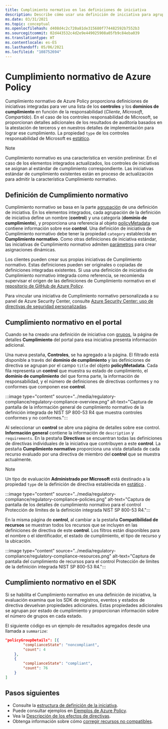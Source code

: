 ```yaml
---
title: Cumplimiento normativo en las definiciones de iniciativa
description: Describe cómo usar una definición de iniciativa para agrupar directivas por dominio normativo, como Access Control, Administración de configuración, etc.
ms.date: 03/31/2021
ms.topic: conceptual
ms.openlocfilehash: d408d4c2c720a81de315680f774482592b7552b3
ms.sourcegitcommit: 02d443532c4d2e9e449025908a05fb9c84eba039
ms.translationtype: HT
ms.contentlocale: es-ES
ms.lasthandoff: 05/06/2021
ms.locfileid: "108752694"
---
```

# <a name="regulatory-compliance-in-azure-policy"></a>Cumplimiento normativo de Azure Policy

Cumplimiento normativo de Azure Policy proporciona definiciones de iniciativas integradas para ver una lista de los **controles** y los **dominios de cumplimiento** en función de la responsabilidad (_Cliente_, _Microsoft_, _Compartido_).
En el caso de los controles responsabilidad de Microsoft, se proporcionan detalles adicionales de los resultados de auditoría basados en la atestación de terceros y en nuestros detalles de implementación para lograr ese cumplimiento.
La propiedad `type` de los controles responsabilidad de Microsoft es [estático](./definition-structure.md#type).

> [!NOTE]
> Cumplimiento normativo es una característica en versión preliminar. En el caso de los elementos integrados actualizados, los controles de iniciativas se asignan al estándar de cumplimiento correspondiente. Las iniciativas estándar de cumplimiento existentes están en proceso de actualización para admitir la característica Cumplimiento normativo.

## <a name="regulatory-compliance-defined"></a>Definición de Cumplimiento normativo

Cumplimiento normativo se basa en la parte [agrupación](./initiative-definition-structure.md#policy-definition-groups) de una definición de iniciativa. En los elementos integrados, cada agrupación de la definición de iniciativa define un nombre (**control**) y una categoría (**dominio de cumplimiento**), y proporciona una referencia al objeto [policyMetadata](./initiative-definition-structure.md#metadata-objects) que contiene información sobre ese **control**. Una definición de iniciativa de Cumplimiento normativo debe tener la propiedad `category` establecida en **Cumplimiento normativo**. Como otras definiciones de iniciativa estándar, las iniciativas de Cumplimiento normativo admiten [parámetros](./initiative-definition-structure.md#parameters) para crear asignaciones dinámicas.

Los clientes pueden crear sus propias iniciativas de Cumplimiento normativo. Estas definiciones pueden ser originales o copiadas de definiciones integradas existentes. Si usa una definición de iniciativa de Cumplimiento normativo integrada como referencia, se recomienda supervisar el origen de las definiciones de Cumplimiento normativo en el [repositorio de GitHub de Azure Policy](https://github.com/Azure/azure-policy/tree/master/built-in-policies/policySetDefinitions/Regulatory%20Compliance).

Para vincular una iniciativa de Cumplimiento normativo personalizada a su panel de Azure Security Center, consulte [Azure Security Center: uso de directivas de seguridad personalizadas](../../../security-center/custom-security-policies.md).

## <a name="regulatory-compliance-in-portal"></a>Cumplimiento normativo en el portal

Cuando se ha creado una definición de iniciativa con [grupos](./initiative-definition-structure.md#policy-definition-groups), la página de detalles **Cumplimiento** del portal para esa iniciativa presenta información adicional.

Una nueva pestaña, **Controles**, se ha agregado a la página. El filtrado está disponible a través del **dominio de cumplimiento** y las definiciones de directiva se agrupan por el campo `title` del objeto **policyMetadata**. Cada fila representa un **control** que muestra su estado de cumplimiento, el **dominio de cumplimiento** del que forma parte, la información de responsabilidad, y el número de definiciones de directivas conformes y no conformes que componen ese **control**.

:::image type="content" source="../media/regulatory-compliance/regulatory-compliance-overview.png" alt-text="Captura de pantalla de la información general de cumplimiento normativo de la definición integrada de NIST SP 800-53 R4 que muestra controles conformes y no conformes.":::

Al seleccionar un **control** se abre una página de detalles sobre ese control. **Información general** contiene la información de `description` y `requirements`. En la pestaña **Directivas** se encuentran todas las definiciones de directivas individuales de la iniciativa que contribuyen a este **control**. La pestaña **Cumplimiento normativo** proporciona una vista detallada de cada recurso evaluado por una directiva de miembro del **control** que se muestra actualmente.

> [!NOTE]
> Un tipo de evaluación **Administrado por Microsoft** está destinado a la propiedad `type` de la definición de directiva establecida en [estático](./definition-structure.md#type) .

:::image type="content" source="../media/regulatory-compliance/regulatory-compliance-policies.png" alt-text="Captura de pantalla de los detalles de cumplimiento normativo para el control Protección de límites de la definición integrada NIST SP 800-53 R4.":::

En la misma página de **control**, al cambiar a la pestaña **Compatibilidad de recursos** se muestran todos los recursos que se incluyen en las definiciones de directiva de este **control**. Los filtros están disponibles para el nombre o el identificador, el estado de cumplimiento, el tipo de recurso y la ubicación.

:::image type="content" source="../media/regulatory-compliance/regulatory-compliance-resources.png" alt-text="Captura de pantalla del cumplimiento de recursos para el control Protección de límites de la definición integrada NIST SP 800-53 R4.":::

## <a name="regulatory-compliance-in-sdk"></a>Cumplimiento normativo en el SDK

Si se habilita el Cumplimiento normativo en una definición de iniciativa, la evaluación examina que los SDK de registros, eventos y estados de directiva devuelvan propiedades adicionales. Estas propiedades adicionales se agrupan por estado de cumplimiento y proporcionan información sobre el número de grupos en cada estado.

El siguiente código es un ejemplo de resultados agregados desde una llamada a `summarize`:

```json
"policyGroupDetails": [{
        "complianceState": "noncompliant",
        "count": 4
    },
    {
        "complianceState": "compliant",
        "count": 76
    }
]
```

## <a name="next-steps"></a>Pasos siguientes

- Consulte la [estructura de definición de la iniciativa](./initiative-definition-structure.md).
- Puede consultar ejemplos en [Ejemplos de Azure Policy](../samples/index.md).
- Vea la [Descripción de los efectos de directivas](./effects.md).
- Obtenga información sobre cómo [corregir recursos no compatibles](../how-to/remediate-resources.md).
